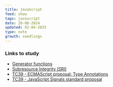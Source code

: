 ```yaml
---
title: JavaScript
feed: show
tags: javascript
date: 28-08-2024
updated: 02-04-2025
type: note
growth: seedlings
---
```

     
### Links to study

- [Generator functions](https://developer.mozilla.org/en-US/docs/Web/JavaScript/Reference/Statements/function*)
- [Subresource Integrity (SRI)](https://developer.mozilla.org/en-US/docs/Web/Security/Subresource_Integrity)
- [TC39 - ECMAScript proposal: Type Annotations](https://github.com/tc39/proposal-type-annotations)
- [TC39 - JavaScript Signals standard proposal](https://github.com/tc39/proposal-signals)
